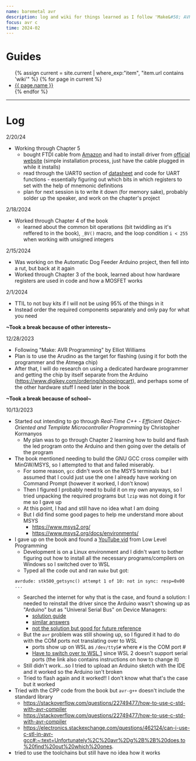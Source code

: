 ```yaml
---
name: baremetal avr
description: log and wiki for things learned as I follow 'Make&#58; AVR Programming' by Elliot Williams
focus: avr c
time: 2024-02
---
```


# Guides

<ul>
    {% assign current = site.current | where_exp:"item", "item.url contains 'wiki'" %}
    {% for page in current %}
        <li>
        <a href="{{ page.url }}">{{ page.name }}</a>
        </li>
    {% endfor %}
</ul>

<hr>

# Log

2/20/24
- Working through Chapter 5
    - bought FTDI cable from [Amazon](https://www.amazon.com/dp/B06ZYPLFNB?psc=1&ref=ppx_yo2ov_dt_b_product_details) and had to install driver from [official website](https://ftdichip.com/drivers/) (simple installation process, just have the cable plugged in while it installs)
    - read through the UART0 section of [datasheet](https://ww1.microchip.com/downloads/aemDocuments/documents/MCU08/ProductDocuments/DataSheets/ATmega48A-PA-88A-PA-168A-PA-328-P-DS-DS40002061B.pdf) and code for UART functions - essentially figuring out which bits in which registers to set with the help of mnemonic definitions
    - plan for next session is to write it down (for memory sake), probably solder up the speaker, and work on the chapter's project

2/18/2024
- Worked through Chapter 4 of the book
    - learned about the common bit operations (bit twiddling as it's reffered to in the book), `_BV()` macro, and the loop condition `i < 255` when working with unsigned integers

2/15/2024
- Was working on the Automatic Dog Feeder Arduino project, then fell into a rut, but back at it again
- Worked through Chapter 3 of the book, learned about how hardware registers are used in code and how a MOSFET works

2/1/2024
- TTIL to not buy kits if I will not be using 95% of the things in it
- Instead order the required components separately and only pay for what you need

**~Took a break because of other interests~**

12/28/2023

- Following "Make: AVR Programming" by Elliot Williams
- Plan is to use the Arudino as the target for flashing (using it for both the programmer and the Atmega chip)
- After that, I will do research on using a dedicated hardware programmer and getting the chip by itself separate from the Arduino (https://www.digikey.com/ordering/shoppingcart), and perhaps some of the other hardware stuff I need later in the book

**~Took a break because of school~**

10/13/2023

- Started out intending to go through *Real-Time C++ - Efficient Object-Oriented and Template Microcontroller Programming* by Christopher Kormanyos
    - My plan was to go through Chapter 2 learning how to build and flash the led program onto the Arduino and then going over the details of the program
- The book mentioned needing to build the GNU GCC cross compiler with MinGW/MSYS, so I attempted to that and failed miserably.
    - For some reason, `gcc` didn't work on the MSYS terminals but I assumed that I could just use the one I already have working on Command Prompt (however it worked, I don't know)
    - Then I figured I probably need to build it on my own anyways, so I tried unpacking the required programs but `lzip` was not doing it for me so I gave up
    - At this point, I had and still have no idea what I am doing
    - But I did find some good pages to help me understand more about MSYS
        - https://www.msys2.org/
        - https://www.msys2.org/docs/environments/
- I gave up on the book and found a [YouTube vid](https://www.youtube.com/watch?v=j4xw8QomkXs&pp=ygUeYXJkdWlubyBiYXJlIG1ldGFsIHByb2dyYW1taW5n) from Low Level Programming
    - Development is on a Linux environment and I didn't want to bother figuring out how to install all the necessary programs/compilers on Windows so I switched over to WSL
    - Typed all the code out and ran `make` but got:
    ```
    avrdude: stk500_getsync() attempt 1 of 10: not in sync: resp=0x00
    ...
    ```
    - Searched the internet for why that is the case, and found a solution: I needed to reinstall the driver since the Arduino wasn't showing up as "Arduino" but as "Univeral Serial Bus" on Device Managers:
        - [solution guide](https://arduino.stackexchange.com/questions/13502/avrdude-stk500-get-sync-attempt-10-of-10-not-in-sync-resp-0x20-how-do-i-ge)
        - [similar answers](https://arduino.stackexchange.com/questions/17/avrdude-stk500-getsync-not-in-sync-resp-0x00-aka-some-dude-named-avr-won)
        - [not the solution but good for future reference](https://arduino.stackexchange.com/questions/473/how-do-i-burn-the-bootloader/474#474)
    - But the `avr` problem was still showing up, so I figured it had to do with the COM ports not translating over to WSL
        - ports show up on WSL as `/dev/ttyS#` where `#` is the COM port #
        - [Have to switch over to WSL 1](https://askubuntu.com/questions/1461302/i-need-help-connecting-serial-ports-to-ubuntu-in-wsl) since WSL 2 doesn't support serial ports (the link also contains instructions on how to change it)
    - Still didn't work...so I tried to upload an Arduino sketch with the IDE and it worked so the Arduino isn't broken
    - Tried to flash again and it worked!! I don't know what that's the case but it worked
- Tried with the CPP code from the book but `avr-g++` doesn't include the standard library
    - https://stackoverflow.com/questions/22749477/how-to-use-c-std-with-avr-compiler
    - https://stackoverflow.com/questions/22749477/how-to-use-c-std-with-avr-compiler
    - https://electronics.stackexchange.com/questions/462124/can-i-use-c-stl-in-avr-gcc#:~:text=Unfortunately%2C%20avr%2Dg%2B%2B%20does,to%20find%20out%20which%20ones.
- tried to use the toolchains but still have no idea how it works